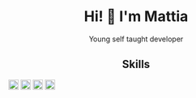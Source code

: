 <h1 align="center">Hi! 👋 I'm Mattia</h1>
<p align="center">Young self taught developer</p>
<h2 align="center">Skills</h2>

<img align="center" width="20" src="https://raw.githubusercontent.com/tomchen/stack-icons/634d5c036a2a7ca0115c94ab2ce86c7e79e01e13/logos/html-5.svg">
<img align="center" width="20" src="https://raw.githubusercontent.com/tomchen/stack-icons/634d5c036a2a7ca0115c94ab2ce86c7e79e01e13/logos/css-3.svg">
<img align="center" width="20" src="https://raw.githubusercontent.com/tomchen/stack-icons/634d5c036a2a7ca0115c94ab2ce86c7e79e01e13/logos/kotlin.svg">
<img align="center" width="20" src="https://raw.githubusercontent.com/tomchen/stack-icons/634d5c036a2a7ca0115c94ab2ce86c7e79e01e13/logos/c-sharp.svg">
